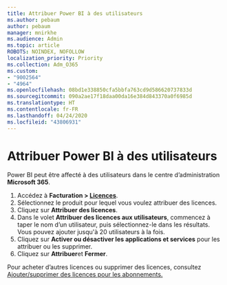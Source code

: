 ```yaml
---
title: Attribuer Power BI à des utilisateurs
ms.author: pebaum
author: pebaum
manager: mnirkhe
ms.audience: Admin
ms.topic: article
ROBOTS: NOINDEX, NOFOLLOW
localization_priority: Priority
ms.collection: Adm_O365
ms.custom:
- "9002564"
- "4964"
ms.openlocfilehash: 08bd1e338850cfa5bbfa763cd9d586620737833d
ms.sourcegitcommit: 090a2ae17f18daa00da16e384d843370a0f6985d
ms.translationtype: HT
ms.contentlocale: fr-FR
ms.lasthandoff: 04/24/2020
ms.locfileid: "43806931"
---
```

# <a name="assign-power-bi-to-users"></a>Attribuer Power BI à des utilisateurs

Power BI peut être affecté à des utilisateurs dans le centre d’administration **Microsoft 365**.  

1. Accédez à **Facturation > [Licences](https://go.microsoft.com/fwlink/p/?linkid=842264)**.
2. Sélectionnez le produit pour lequel vous voulez attribuer des licences.
3. Cliquez sur **Attribuer des licences**.
4. Dans le volet **Attribuer des licences aux utilisateurs**, commencez à taper le nom d’un utilisateur, puis sélectionnez-le dans les résultats. Vous pouvez ajouter jusqu'à 20 utilisateurs à la fois.
5. Cliquez sur **Activer ou désactiver les applications et services** pour les attribuer ou les supprimer.
6. Cliquez sur **Attribuer**et **Fermer**.

Pour acheter d’autres licences ou supprimer des licences, consultez [Ajouter/supprimer des licences pour les abonnements.](https://docs.microsoft.com/microsoft-365/commerce/licenses/buy-licenses?view=o365-worldwide#add-or-remove-licenses-for-your-business-subscription)
